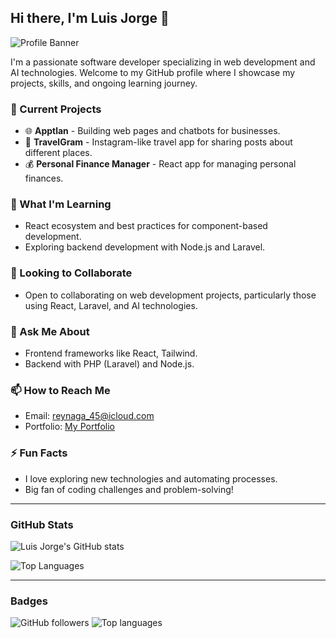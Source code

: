 ## Hi there, I'm Luis Jorge 👋

![Profile Banner](https://wallpapers.com/images/high/abstract-colorful-shapes-background-kwjzzwgqc2ol5jo0.webp)

I'm a passionate software developer specializing in web development and AI technologies. Welcome to my GitHub profile where I showcase my projects, skills, and ongoing learning journey.


### 🔭 Current Projects
- 🌐 **Apptlan** - Building web pages and chatbots for businesses.
- 📱 **TravelGram** - Instagram-like travel app for sharing posts about different places.
- 💰 **Personal Finance Manager** - React app for managing personal finances.

### 🌱 What I'm Learning
- React ecosystem and best practices for component-based development.
- Exploring backend development with Node.js and Laravel.

### 👯 Looking to Collaborate
- Open to collaborating on web development projects, particularly those using React, Laravel, and AI technologies.

### 💬 Ask Me About
- Frontend frameworks like React, Tailwind.
- Backend with PHP (Laravel) and Node.js.

### 📫 How to Reach Me
- Email: reynaga_45@icloud.com
- Portfolio: [My Portfolio](https://my-portfolio-phi-nine-31.vercel.app/)

### ⚡ Fun Facts
- I love exploring new technologies and automating processes.
- Big fan of coding challenges and problem-solving!

---


### GitHub Stats

![Luis Jorge's GitHub stats](https://github-readme-stats.vercel.app/api?username=Polarking3503&show_icons=true&theme=radical)

![Top Languages](https://github-readme-stats.vercel.app/api/top-langs/?username=Polarking3503&layout=compact&theme=radical)

---

### Badges
![GitHub followers](https://img.shields.io/github/followers/Polarking3503?style=social)
![Top languages](https://img.shields.io/github/languages/top/Polarking3503/control-inventario)
